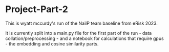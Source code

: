 # Project-Part-2

This is wyatt mccurdy's run of the NailP team baseline from eRisk 2023. 

It is currently split into a main.py file for the first part of the run - data collation/preprocessing - and a notebook for calculations that require gpus - the embedding and cosine similarity parts.

